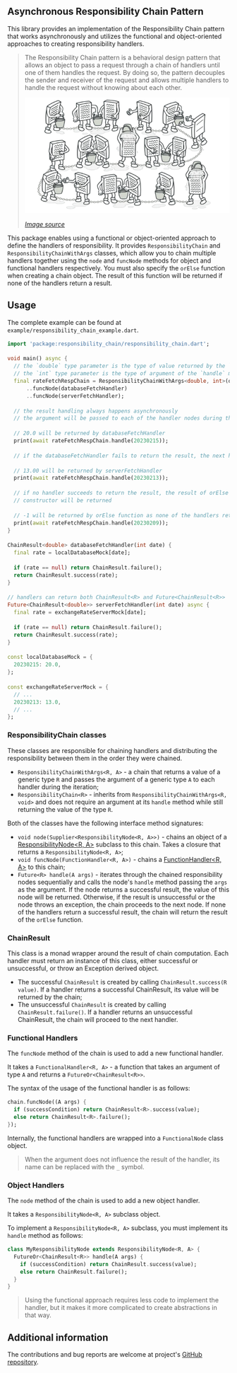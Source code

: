 ## Asynchronous Responsibility Chain Pattern

This library provides an implementation of the Responsibility Chain pattern that works asynchronously and utilizes
the functional and object-oriented approaches to creating responsibility handlers.

> The Responsibility Chain pattern is a behavioral design pattern that allows an object to pass a request through a
> chain of handlers until one of them handles the request. By doing so, the pattern decouples the sender and receiver of
> the request and allows multiple handlers to handle the request without knowing about each other.
>
> <img src="https://raw.githubusercontent.com/mitryp/responsibility_chain/master/_images/illustration.webp" alt="Responsibility Chain Pattern Illustration"/>
>
> [_Image source_](https://refactoring.guru/design-patterns/chain-of-responsibility)

This package enables using a functional or object-oriented approach to define the handlers of responsibility.
It provides `ResponsibilityChain` and `ResponsibilityChainWithArgs` classes, which allow you to chain multiple handlers
together using the `node` and `funcNode` methods for object and functional handlers respectively.
You must also specify the `orElse` function when creating a chain object. The result of this function will be returned
if none of the handlers return a result.

## Usage

The complete example can be found at `example/responsibility_chain_example.dart`.

```dart
import 'package:responsibility_chain/responsibility_chain.dart';

void main() async {
  // the `double` type parameter is the type of value returned by the `handle` method of the chain
  // the `int` type parameter is the type of argument of the `handle` method of the chain
  final rateFetchRespChain = ResponsibilityChainWithArgs<double, int>(orElse: (_) => -1)
      ..funcNode(databaseFetchHandler)
      ..funcNode(serverFetchHandler);

  // the result handling always happens asynchronously
  // the argument will be passed to each of the handler nodes during the execution

  // 20.0 will be returned by databaseFetchHandler
  print(await rateFetchRespChain.handle(20230215));

  // if the databaseFetchHandler fails to return the result, the next handler will be called

  // 13.00 will be returned by serverFetchHandler
  print(await rateFetchRespChain.handle(20230213));

  // if no handler succeeds to return the result, the result of orElse function from the chain
  // constructor will be returned

  // -1 will be returned by orElse function as none of the handlers returned the result
  print(await rateFetchRespChain.handle(20230209));
}

ChainResult<double> databaseFetchHandler(int date) {
  final rate = localDatabaseMock[date];

  if (rate == null) return ChainResult.failure();
  return ChainResult.success(rate);
}

// handlers can return both ChainResult<R> and Future<ChainResult<R>>
Future<ChainResult<double>> serverFetchHandler(int date) async {
  final rate = exchangeRateServerMock[date];

  if (rate == null) return ChainResult.failure();
  return ChainResult.success(rate);
}

const localDatabaseMock = {
  20230215: 20.0,
};

const exchangeRateServerMock = {
  // ...
  20230213: 13.0,
  // ...
};
```

### ResponsibilityChain classes

These classes are responsible for chaining handlers and distributing the responsibility between them in the order they were chained.

- `ResponsibilityChainWithArgs<R, A>` - a chain that returns a value of a generic type `R` and passes the argument of a
  generic type `A` to each handler during the iteration;
- `ResponsibilityChain<R>` - inherits from `ResponsibilityChainWithArgs<R, void>` and does not require an argument at
  its `handle` method while still returning the value of the type `R`.

Both of the classes have the following interface method signatures:

- `void node(Supplier<ResponsibilityNode<R, A>>)` - chains an object of a [ResponsibilityNode<R, A>](#Object-Handlers)
  subclass to this chain. Takes a closure that returns a `ResponsibilityNode<R, A>`;
- `void funcNode(FunctionHandler<R, A>)` - chains a [FunctionHandler<R, A>](#Functional-Handlers) to this chain;
- `Future<R> handle(A args)` - iterates through the chained responsibility nodes sequentially and calls the node's 
`handle` method passing the `args` as the argument. If the node returns a successful result, the value of this node
will be returned. Otherwise, if the result is unsuccessful or the node throws an exception, the chain proceeds to the 
next node. If none of the handlers return a successful result, the chain will return the result of the `orElse` function.

### ChainResult

This class is a monad wrapper around the result of chain computation. Each handler must return an instance of this 
class, either successful or unsuccessful, or throw an Exception derived object.

- The successful `ChainResult` is created by calling `ChainResult.success(R value)`. If a handler returns a successful
ChainResult, its value will be returned by the chain;
- The unsuccessful `ChainResult` is created by calling `ChainResult.failure()`. If a handler returns an unsuccessful
ChainResult, the chain will proceed to the next handler.

### Functional Handlers

The `funcNode` method of the chain is used to add a new functional handler.

It takes a `FunctionalHandler<R, A>` - a function that takes an argument of type `A` and returns
a `FutureOr<ChainResult<R>>`.

The syntax of the usage of the functional handler is as follows:

```dart
chain.funcNode((A args) {
  if (successCondition) return ChainResult<R>.success(value);
  else return ChainResult<R>.failure();
});
```

Internally, the functional handlers are wrapped into a `FunctionalNode` class object.

> When the argument does not influence the result of the handler, its name can be replaced with the `_` symbol.

### Object Handlers

The `node` method of the chain is used to add a new object handler.

It takes a `ResponsibilityNode<R, A>` subclass object.

To implement a `ResponsibilityNode<R, A>` subclass, you must implement its `handle` method as follows:

```dart
class MyResponsibilityNode extends ResponsibilityNode<R, A> {
  FutureOr<ChainResult<R>> handle(A args) {
    if (successCondition) return ChainResult.success(value);
    else return ChainResult.failure();
  }
}
```

> Using the functional approach requires less code to implement the handler, but it makes it more complicated to 
create abstractions in that way.


## Additional information

The contributions and bug reports are welcome at project's 
[GitHub repository](https://github.com/mitryp/responsibility_chain).
